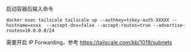 启动容器后输入命令

```shell
docker exec tailscale tailscale up --authkey=tskey-auth-XXXXX --hostname=xxxx  --accept-dns=false --accept-routes=true --advertise-routes=10.0.0.0/24
```

需要开启 IP Forwarding，参考 https://tailscale.com/kb/1019/subnets